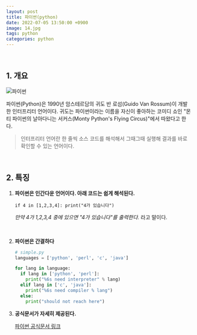 ```yaml
---
layout: post
title: 파이썬(python)
date: 2022-07-05 13:50:00 +0900
image: 14.jpg
tags: python
categories: python
---
```


<br>

## 1. 개요

![파이썬](https://wikidocs.net/images/page/5/pahkey_KRRKrp.png)

파이썬(Python)은 1990년 암스테르담의 귀도 반 로섬(Guido Van Rossum)이 개발한 인터프리터 언어이다. 귀도는 파이썬이라는 이름을 자신이 좋아하는 코미디 쇼인 "몬티 파이썬의 날아다니는 서커스(Monty Python's Flying Circus)"에서 따왔다고 한다.

> 인터프리터 언어란 한 줄씩 소스 코드를 해석해서 그때그때 실행해 결과를 바로 확인할 수 있는 언어이다.

<br>

## 2. 특징

1. **파이썬은 인간다운 언어이다. 아래 코드는 쉽게 해석된다.**

   `if 4 in [1,2,3,4]: print("4가 있습니다")`

   *만약 4가 1,2,3,4 중에 있으면 "4가 있습니다"를 출력한다.* 라고 말이다.

   <br>

2. **파이썬은 간결하다**

   ```python
   # simple.py
   languages = ['python', 'perl', 'c', 'java']
   
   for lang in language:
     if lang in ['python', 'perl']:
       print("%6s need interpreter" % lang)
     elif lang in ['c', 'java']:
       print("%6s need compiler % lang")
     else:
       print("should not reach here")
   ```

   

3. **공식문서가 자세히 제공된다.**

   [파이썬 공식문서 링크](https://docs.python.org/3/)
